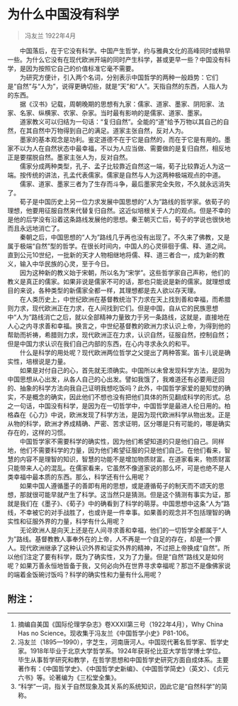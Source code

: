 #                为什么中国没有科学
>冯友兰
>1922年4月


&emsp;&emsp;中国落后，在于它没有科学。中国产生哲学，约与雅典文化的高峰同时或稍早一些。为什么它没有在现代欧洲开端的同时产生科学，甚或更早一些？中国没有科学，是因为按照它自己的价值标准它毫不需要。<br>
&emsp;&emsp;为研究方便计，引入两个名词，分别表示中国哲学的两种一般趋势：它们是“自然”与“人为”，说得更确切些，就是“天”和“人”。天指自然的东西，人指人为的东西。<br>
&emsp;&emsp;据《汉书》记载，周朝晚期的思想有九家：儒家、道家、墨家、阴阳家、法家、名家、纵横家、农家、杂家。当时最有影响的是儒家、道家、墨家。<br>
&emsp;&emsp;道家教义可以归结为一句话：“复归自然”。全能的“道”给予万物以其自己的自然，在其自然中万物得到自己的满足。道家主张自然，反对人为。<br>
&emsp;&emsp;墨家的基本观念是功利。鉴定道德不在于它是自然的，而在于它是有用的。墨家不以为人在自然状态中最幸福，不以为人应当做、需要做的是复归自然，相反地正是要摆脱自然。墨家主张人为，反对自然。<br>
&emsp;&emsp;儒家分成两种类型，孔子、孟子比较靠近自然这一端，荀子比较靠近人为这一端。按传统的讲法，孔孟代表儒家。儒家是自然与人为这两种极端观点的中道。<br>
&emsp;&emsp;儒家、道家、墨家三者为了生存而斗争，最后墨家完全失败，不久就永远消失了。<br>
&emsp;&emsp;荀子是中国历史上另一位力求发展中国思想的“人为”路线的哲学家。依荀子的理想，他要用征服自然来代替复归自然。这近似培根关于人力的观点。但是不幸的是他的后学没有沿着这条路线发展他的思想。秦王朝灭亡后，荀子的学说也很快地而且永远地消亡了。<br>
&emsp;&emsp;秦朝之后，中国思想的“人为”路线几乎再也没有出现了。不久来了佛教，又是属于极端“自然”型的哲学。在很长时间内，中国人的心灵徘徊于儒、释、道之间。直到公元10世纪，一批新的天才人物相继地将儒、释、道三者合一，成为新的教义，输入中华民族的心灵，至于今日。<br>
&emsp;&emsp;因为这种新的教义始于宋朝，所以名为“宋学”。这些哲学家自己声称，他们的教义是真正的儒家。如果非说是儒家不可的话，那也只能说是新的儒家。就理想或目的来说，各种类型的新儒家全都一样，其理想都是去人欲以存天理。<br>
&emsp;&emsp;在人类历史上，中世纪欧洲在基督教统治下力求在天上找到善和幸福，而希腊则力求，现代欧洲正在力求，在人间找到它们。但是中国，自从它的民族思想中“人为”路线消亡之后，就以全部精神力量致力于另一条路线，这就是，直接地在人心之内寻求善和幸福。换言之，中世纪基督教的欧洲力求认识上帝，为得到他的帮助而祈祷，希腊则力求，现代欧洲正在力求，认识自然，征服自然，控制自然；但是中国力求认识在我们自己内部的东西，在心内寻求永久的和平。<br>
&emsp;&emsp;什么是科学的用处呢？现代欧洲两位哲学之父提出了两种答案。笛卡儿说是确实性，培根说是力量。<br>
&emsp;&emsp;如果是对付自己的心，首先就无须确实。中国所以未曾发现科学方法，是因为中国思想从心出发，从各人自己的心出发。譬如我饿了，我难道还有必要用迂回的、抽象的科学方法向我自己证明我想吃饭吗？此外，中国哲学家爱的是知觉的确实，不是概念的确实，因此他们不想也没有把他们具体的所见翻成科学的形式。总之一句话，中国没有科学，是因为在一切哲学中，中国哲学是最进人伦日用的。柏格森在《心力》中说，欧洲发现了科学方法，是因为现代欧洲科学从物出发。正是从物的科学，欧洲才养成精确、严密、苦求证明，区分哪是只有可能的，哪是确实存在的，这样的习惯。<br>
&emsp;&emsp;中国哲学家不需要科学的确实性，因为他们希望知道的只是他们自己。同样地，他们不需要科学的力量，因为他们希望征服的只是他们自己。在他们看来，智慧的内容不是理智的知识，智慧的功能不是增加物质财富。在道家看来，物质财富只能带来人心的混乱。在儒家看来，它虽然不像道家说的那么坏，可是也绝不是人类幸福中最本质的东西。那么，科学还有什么用呢？<br>
&emsp;&emsp;如果中国人遵循墨子的善即有用的思想，或是遵循荀子的制天而不颂天的思想，那就很可能早就产生了科学。这当然只是猜测。但是这个猜测有事实为证，那就是我们在《墨子》、《荀子》中的确看到了科学的萌芽。中国思想中这条“人为”路线，不幸被它的对手战胜了，也或许是一件幸事。如果善的观念并不包括理智的确实性和征服外界的力量，科学有什么用呢？<br>
&emsp;&emsp;无论欧洲人是向天上还是在人间寻求善和幸福，他们的一切哲学全都属于“人为”路线。基督教教人事奉外在的上帝，人不再是一个自足的存在，却是一个罪人。现代欧洲继承了这种认识外界和证实外界的精神，不过把上帝换成“自然”。所以他们注定了要有科学，既为了确实性，又为了力量。但是“自然”路线又是如何呢？如果万善永恒地皆备于我，又何必向外在世界寻求幸福呢？那岂不是像佛家说的端着金饭碗讨饭吗？科学的确实性和力量有什么用呢？

## 附注：
----
1. 摘编自美国《国际伦理学杂志》卷XXXII第三号（1922年4月），Why China Has no Science。现收集于冯友兰《中国哲学小史》P81-106。
2. 冯友兰（1895—1990），字芝生，河南唐河人。中国现代著名哲学家、哲学史家。1918年毕业于北京大学哲学系。1924年获哥伦比亚大学哲学博士学位。毕生从事哲学研究和教学，在哲学思想和中国哲学史研究方面自成体系。主要著作有：《中国哲学史》、《中国哲学史新编》、《中国哲学简史》（英文）、《贞元六书》等。论著编为《三松堂全集》。
3. “科学”一词，指关于自然现象及其关系的系统知识，因此它是“自然科学”的简称。